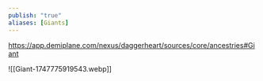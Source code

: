 ```yaml
---
publish: "true"
aliases: [Giants]
---
```

https://app.demiplane.com/nexus/daggerheart/sources/core/ancestries#Giant

![[Giant-1747775919543.webp]]